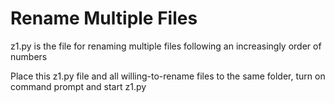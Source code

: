 # Rename Multiple Files
z1.py is the file for renaming multiple files following an increasingly order of numbers

Place this z1.py file and all willing-to-rename files to the same folder, turn on command prompt and start z1.py